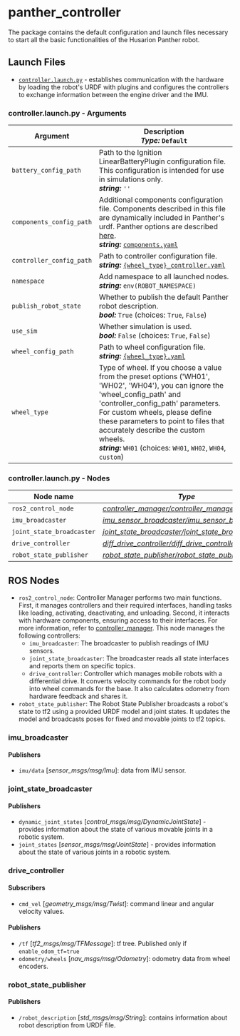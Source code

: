 # panther_controller

The package contains the default configuration and launch files necessary to start all the basic functionalities of the Husarion Panther robot.

## Launch Files

- [`controller.launch.py`](#controllerlaunchpy---arguments) - establishes communication with the hardware by loading the robot's URDF with plugins and configures the controllers to exchange information between the engine driver and the IMU.

### controller.launch.py - Arguments

| Argument                 | Description <br/> ***Type:*** `Default`                                                                                                                                                                                                                                                                                                                        |
| ------------------------ | -------------------------------------------------------------------------------------------------------------------------------------------------------------------------------------------------------------------------------------------------------------------------------------------------------------------------------------------------------------- |
| `battery_config_path`    | Path to the Ignition LinearBatteryPlugin configuration file. This configuration is intended for use in simulations only. <br/> ***string:*** `''`                                                                                                                                                                                                              |
| `components_config_path` | Additional components configuration file. Components described in this file are dynamically included in Panther's urdf. Panther options are described [here](https://husarion.com/manuals/panther/panther-options/). <br/> ***string:*** [`components.yaml`](../panther_description/config/components.yaml)                                                    |
| `controller_config_path` | Path to controller configuration file. <br/> ***string:*** [`{wheel_type}_controller.yaml`](../panther_controller/config/)                                                     |
| `namespace`              | Add namespace to all launched nodes. <br/> ***string:*** `env(ROBOT_NAMESPACE)`                                                                                                                                                                                                                                                                                |
| `publish_robot_state`    | Whether to publish the default Panther robot description.  <br/>  ***bool:*** `True` (choices: `True`, `False`)                                                                                                                                                                                                                                                |
| `use_sim`                | Whether simulation is used.  <br/>  ***bool:*** `False` (choices: `True`, `False`)                                                                                                                                                                                                                                                                             |
| `wheel_config_path`      | Path to wheel configuration file.   <br/>  ***string:*** [`{wheel_type}.yaml`](../panther_description/config)                                                                                   |
| `wheel_type`             | Type of wheel. If you choose a value from the preset options ('WH01', 'WH02', 'WH04'), you can ignore the 'wheel_config_path' and 'controller_config_path' parameters. For custom wheels, please define these parameters to point to files that accurately describe the custom wheels. <br/>  ***string:*** `WH01` (choices: `WH01`, `WH02`, `WH04`, `custom`) |

### controller.launch.py - Nodes

| Node name                 | *Type*                                                                                                                                    |
| ------------------------- | ----------------------------------------------------------------------------------------------------------------------------------------- |
| `ros2_control_node`       | *[controller_manager/controller_manager](https://github.com/ros-controls/ros2_control/blob/master/controller_manager)*                    |
| `imu_broadcaster`         | *[imu_sensor_broadcaster/imu_sensor_broadcaster](https://github.com/ros-controls/ros2_controllers/tree/master/imu_sensor_broadcaster)*    |
| `joint_state_broadcaster` | *[joint_state_broadcaster/joint_state_broadcaster](https://github.com/ros-controls/ros2_controllers/tree/master/joint_state_broadcaster)* |
| `drive_controller`        | *[diff_drive_controller/diff_drive_controller](https://github.com/ros-controls/ros2_controllers/tree/master/diff_drive_controller)*       |
| `robot_state_publisher`   | *[robot_state_publisher/robot_state_publisher](https://github.com/ros/robot_state_publisher)*                                             |

## ROS Nodes

- `ros2_control_node`: Controller Manager performs two main functions. First, it manages controllers and their required interfaces, handling tasks like loading, activating, deactivating, and unloading. Second, it interacts with hardware components, ensuring access to their interfaces. For more information, refer to  [controller_manager](https://control.ros.org/master/doc/ros2_control/controller_manager/doc/userdoc.html). This node manages the following controllers:
  - `imu_broadcaster`: The broadcaster to publish readings of IMU sensors.
  - `joint_state_broadcaster`: The broadcaster reads all state interfaces and reports them on specific topics.
  - `drive_controller`: Controller which manages mobile robots with a differential drive. It converts velocity commands for the robot body into wheel commands for the base. It also calculates odometry from hardware feedback and shares it.
- `robot_state_publisher`: The Robot State Publisher broadcasts a robot's state to tf2 using a provided URDF model and joint states. It updates the model and broadcasts poses for fixed and movable joints to tf2 topics.

### imu_broadcaster

#### Publishers

- `imu/data` [*sensor_msgs/msg/Imu*]: data from IMU sensor.

### joint_state_broadcaster

#### Publishers

- `dynamic_joint_states` [*control_msgs/msg/DynamicJointState*] - provides information about the state of various movable joints in a robotic system.
- `joint_states` [*sensor_msgs/msg/JointState*] - provides information about the state of various joints in a robotic system.

### drive_controller

#### Subscribers

- `cmd_vel` [*geometry_msgs/msg/Twist*]: command linear and angular velocity values.

#### Publishers

- `/tf` [*tf2_msgs/msg/TFMessage*]: tf tree. Published only if `enable_odom_tf=true`
- `odometry/wheels` [*nav_msgs/msg/Odometry*]: odometry data from wheel encoders.

### robot_state_publisher

#### Publishers

- `/robot_description` [*std_msgs/msg/String*]: contains information about robot description from URDF file.
